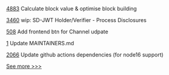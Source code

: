 
[4883](https://github.com/hyperledger/besu/pull/4883) Calculate block value & optimise block building

[3460](https://github.com/hyperledger/aries-framework-go/pull/3460) wip: SD-JWT Holder/Verifier - Process Disclosures

[508](https://github.com/hyperledger/cello/pull/508) Add frontend btn for Channel udpate

[1](https://github.com/hyperledger/indy-cli-rs/pull/1) Update MAINTAINERS.md

[2066](https://github.com/hyperledger/aries-cloudagent-python/pull/2066) Update github actions dependencies (for node16 support)


[See more >>>](https://start-here.hyperledger.org/pull-requests)
